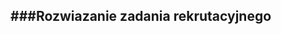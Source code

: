 ###Rozwiazanie zadania rekrutacyjnego
-----------------------------------------------------------------------------------------------------
